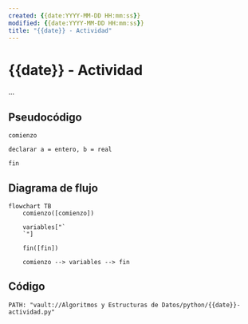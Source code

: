 ```yaml
---
created: {{date:YYYY-MM-DD HH:mm:ss}}
modified: {{date:YYYY-MM-DD HH:mm:ss}}
title: "{{date}} - Actividad"
---
```


# {{date}} - Actividad

...

## Pseudocódigo

```
comienzo

declarar a = entero, b = real

fin
```

## Diagrama de flujo

```mermaid
flowchart TB
	comienzo([comienzo])
    
	variables["`
	`"]
    
    fin([fin])
    
	comienzo --> variables --> fin
```

## Código

```embed-python
PATH: "vault://Algoritmos y Estructuras de Datos/python/{{date}}-actividad.py"
```
